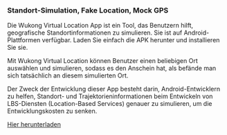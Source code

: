 <h3>Standort-Simulation, Fake Location, Mock GPS</h3>

Die Wukong Virtual Location App ist ein Tool, das Benutzern hilft, geografische Standortinformationen zu simulieren. Sie ist auf Android-Plattformen verfügbar. Laden Sie einfach die APK herunter und installieren Sie sie.

Mit Wukong Virtual Location können Benutzer einen beliebigen Ort auswählen und simulieren, sodass es den Anschein hat, als befände man sich tatsächlich an diesem simulierten Ort.

Der Zweck der Entwicklung dieser App besteht darin, Android-Entwicklern zu helfen, Standort- und Trajektorieninformationen beim Entwickeln von LBS-Diensten (Location-Based Services) genauer zu simulieren, um die Entwicklungskosten zu senken.

<a href="https://www.123pan.com/s/k6bMjv-adiI.html" target="_blank">Hier herunterladen</a>
